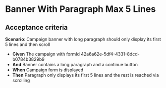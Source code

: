 # Banner With Paragraph Max 5 Lines

## Acceptance criteria

**Scenario**: Campaign banner with long paragraph should only display its first 5 lines and then scroll

* **Given** The campaign with formId 42a6a62e-5df4-4331-8dcd-b0784b3829b9
* **And** Banner contains a long paragraph and a continue button
* **When** Campaign form is displayed
* **Then** Paragraph only displays its first 5 lines and the rest is reached via scrolling
